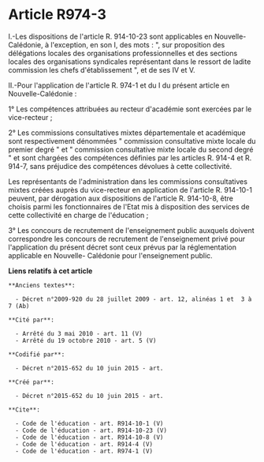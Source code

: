 # Article R974-3

I.-Les dispositions de l'article R. 914-10-23 sont applicables en Nouvelle-Calédonie, à l'exception, en son I, des mots : ",
sur proposition des délégations locales des organisations professionnelles et des sections locales des organisations
syndicales représentant dans le ressort de ladite commission les chefs d'établissement ", et de ses IV et V. 

II.-Pour l'application de l'article R. 974-1 et du I du présent article en Nouvelle-Calédonie : 

1° Les compétences attribuées au recteur d'académie sont exercées par le vice-recteur ; 

2° Les commissions consultatives mixtes départementale et académique sont respectivement dénommées " commission consultative
mixte locale du premier degré " et " commission consultative mixte locale du second degré " et sont chargées des compétences
définies par les articles R. 914-4 et R. 914-7, sans préjudice des compétences dévolues à cette collectivité. 

Les représentants de l'administration dans les commissions consultatives mixtes créées auprès du vice-recteur en application
de l'article R. 914-10-1 peuvent, par dérogation aux dispositions de l'article R. 914-10-8, être choisis parmi les
fonctionnaires de l'Etat mis à disposition des services de cette collectivité en charge de l'éducation ; 

3° Les concours de recrutement de l'enseignement public auxquels doivent correspondre les concours de recrutement de
l'enseignement privé pour l'application du présent décret sont ceux prévus par la réglementation applicable en Nouvelle-
Calédonie pour l'enseignement public.

**Liens relatifs à cet article**

	**Anciens textes**:

	  - Décret n°2009-920 du 28 juillet 2009 - art. 12, alinéas 1 et  3 à 7 (Ab)

	**Cité par**:

	  - Arrêté du 3 mai 2010 - art. 11 (V)
	  - Arrêté du 19 octobre 2010 - art. 5 (V)

	**Codifié par**:

	  - Décret n°2015-652 du 10 juin 2015 - art.

	**Créé par**:

	  - Décret n°2015-652 du 10 juin 2015 - art.

	**Cite**:

	  - Code de l'éducation - art. R914-10-1 (V)
	  - Code de l'éducation - art. R914-10-23 (V)
	  - Code de l'éducation - art. R914-10-8 (V)
	  - Code de l'éducation - art. R914-4 (V)
	  - Code de l'éducation - art. R974-1 (V)
